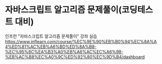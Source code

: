 # 자바스크립트 알고리즘 문제풀이(코딩테스트 대비)

인프런 "자바스크립트 알고리즘 문제풀이" 강좌 실습
https://www.inflearn.com/course/%EC%9E%90%EB%B0%94%EC%8A%A4%ED%81%AC%EB%A6%BD%ED%8A%B8-%EC%95%8C%EA%B3%A0%EB%A6%AC%EC%A6%98-%EB%AC%B8%EC%A0%9C%ED%92%80%EC%9D%B4/dashboard
